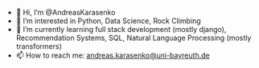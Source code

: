 - 👋 Hi, I’m @AndreasKarasenko
- 👀 I’m interested in Python, Data Science, Rock Climbing
- 🌱 I’m currently learning full stack development (mostly django), Recommendation Systems, SQL, Natural Language Processing (mostly transformers)
- 📫 How to reach me: andreas.karasenko@uni-bayreuth.de

<!---
AndreasKarasenko/AndreasKarasenko is a ✨ special ✨ repository because its `README.md` (this file) appears on your GitHub profile.
You can click the Preview link to take a look at your changes.
--->

